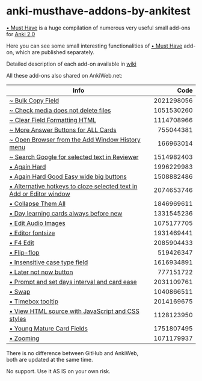 # anki-musthave-addons-by-ankitest

[• Must Have](https://github.com/ankitest/anki-musthave-addon-by-ankitest) is a huge compilation of numerous very useful small add-ons for [Anki 2.0](http://ankisrs.net/)

Here you can see some small interesting functionalities of [• Must Have](https://ankiweb.net/shared/info/67643234) add-on, which are published separately.

Detailed description of each add-on available in [wiki](https://github.com/ankitest/anki-musthave-addons-by-ankitest/wiki)

All these add-ons also shared on AnkiWeb.net:

Info | Code
------------- | -------------:
[~ Bulk Copy Field](https://ankiweb.net/shared/info/2021298056) | 2021298056
[~ Check media does not delete files](https://ankiweb.net/shared/info/1051530260) | 1051530260 
[~ Clear Field Formatting HTML](https://ankiweb.net/shared/info/1114708966) | 1114708966
[~ More Answer Buttons for ALL Cards](https://ankiweb.net/shared/info/755044381) | 755044381 
[~ Open Browser from the Add Window History menu](https://ankiweb.net/shared/info/166963014) | 166963014 
[~ Search Google for selected text in Reviewer](https://ankiweb.net/shared/info/1514982403) | 1514982403 
[• Again Hard](https://ankiweb.net/shared/info/1996229983) | 1996229983 
[• Again Hard Good Easy wide big buttons](https://ankiweb.net/shared/info/1508882486) | 1508882486 
[• Alternative hotkeys to cloze selected text in Add or Editor window](https://ankiweb.net/shared/info/2074653746) | 2074653746 
[• Collapse Them All](https://ankiweb.net/shared/info/1846969611) | 1846969611 
[• Day learning cards always before new](https://ankiweb.net/shared/info/1331545236) | 1331545236 
[• Edit Audio Images](https://ankiweb.net/shared/info/1075177705) | 1075177705 
[• Editor fontsize](https://ankiweb.net/shared/info/1931469441) | 1931469441 
[• F4 Edit](https://ankiweb.net/shared/info/2085904433) | 2085904433 
[• Flip-flop](https://ankiweb.net/shared/info/519426347) | 519426347 
[• Insensitive case type field](https://ankiweb.net/shared/info/1616934891) | 1616934891 
[• Later not now button](https://ankiweb.net/shared/info/777151722) | 777151722 
[• Prompt and set days interval and card ease](https://ankiweb.net/shared/info/2031109761) | 2031109761 
[• Swap](https://ankiweb.net/shared/info/1040866511) | 1040866511 
[• Timebox tooltip](https://ankiweb.net/shared/info/2014169675) | 2014169675 
[• View HTML source with JavaScript and CSS styles](https://ankiweb.net/shared/info/1128123950) | 1128123950 
[• Young Mature Card Fields](https://ankiweb.net/shared/info/1751807495) | 1751807495 
[• Zooming](https://ankiweb.net/shared/info/1071179937) | 1071179937 

There is no difference between GitHub and AnkiWeb,  
both are updated at the same time.  

No support. Use it AS IS on your own risk. 
